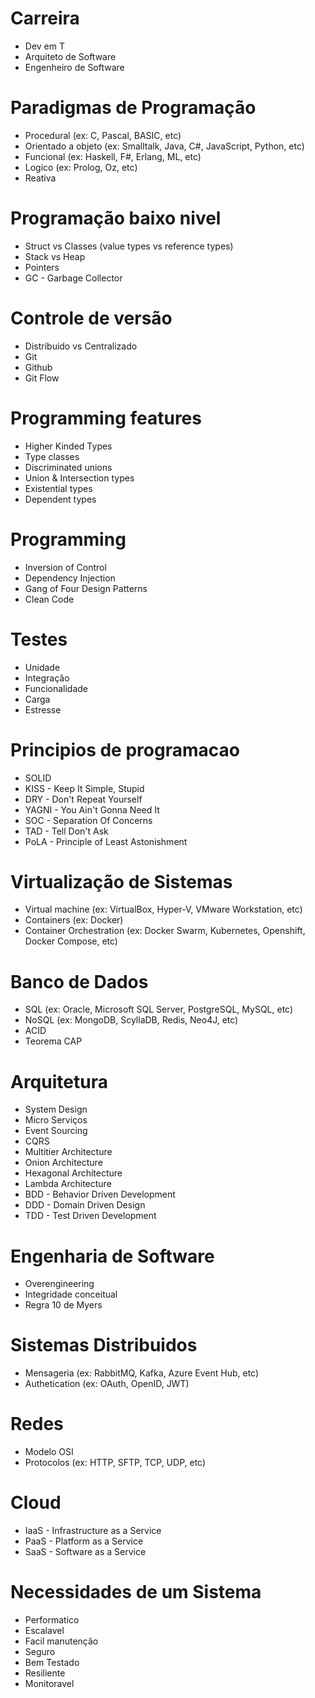 # Carreira
- Dev em T
- Arquiteto de Software
- Engenheiro de Software

# Paradigmas de Programação
- Procedural (ex: C, Pascal, BASIC, etc)
- Orientado a objeto (ex: Smalltalk, Java, C#, JavaScript, Python, etc)
- Funcional (ex: Haskell, F#, Erlang, ML, etc)
- Logico (ex: Prolog, Oz, etc)
- Reativa 

# Programação baixo nivel
- Struct vs Classes (value types vs reference types)
- Stack vs Heap
- Pointers
- GC - Garbage Collector

# Controle de versão
- Distribuido vs Centralizado
- Git
- Github
- Git Flow

# Programming features
- Higher Kinded Types
- Type classes
- Discriminated unions
- Union & Intersection types
- Existential types
- Dependent types

# Programming 
- Inversion of Control
- Dependency Injection
- Gang of Four Design Patterns
- Clean Code

# Testes
- Unidade
- Integração
- Funcionalidade
- Carga
- Estresse

# Principios de programacao
- SOLID
- KISS - Keep It Simple, Stupid
- DRY - Don't Repeat Yourself
- YAGNI - You Ain't Gonna Need It
- SOC - Separation Of Concerns
- TAD - Tell Don't Ask
- PoLA - Principle of Least Astonishment

# Virtualização de Sistemas
- Virtual machine (ex: VirtualBox, Hyper-V, VMware Workstation, etc)
- Containers (ex: Docker)
- Container Orchestration (ex: Docker Swarm, Kubernetes, Openshift, Docker Compose, etc)

# Banco de Dados
- SQL (ex: Oracle, Microsoft SQL Server, PostgreSQL, MySQL, etc)
- NoSQL (ex: MongoDB, ScyllaDB, Redis, Neo4J, etc)
- ACID
- Teorema CAP

# Arquitetura
- System Design
- Micro Serviços
- Event Sourcing
- CQRS
- Multitier Architecture
- Onion Architecture
- Hexagonal Architecture
- Lambda Architecture
- BDD - Behavior Driven Development
- DDD - Domain Driven Design
- TDD - Test Driven Development

# Engenharia de Software
- Overengineering 
- Integridade conceitual
- Regra 10 de Myers

# Sistemas Distribuidos
- Mensageria (ex: RabbitMQ, Kafka, Azure Event Hub, etc)
- Authetication (ex: OAuth, OpenID, JWT)

# Redes
- Modelo OSI
- Protocolos (ex: HTTP, SFTP, TCP, UDP, etc)

# Cloud
- IaaS - Infrastructure as a Service
- PaaS - Platform as a Service
- SaaS - Software as a Service

# Necessidades de um Sistema
- Performatico
- Escalavel
- Facil manutenção
- Seguro
- Bem Testado
- Resiliente
- Monitoravel
